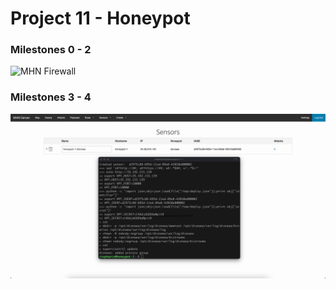 # Project 11 - Honeypot

### Milestones 0 - 2

<img src="firewall.gif" alt="MHN Firewall">

### Milestones 3 - 4 

<img src="honeypot1.gif" alt="Honeypot VM Sensor">

